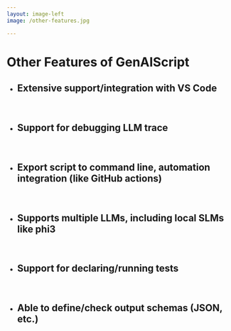 ```yaml
---
layout: image-left
image: /other-features.jpg

---
```

#  Other Features of GenAIScript

- Extensive support/integration with VS Code 
    -

<br/>

-  Support for debugging LLM trace
    -
<br/>

- Export script to command line, automation integration (like GitHub actions)
    -
<br/>

- Supports multiple LLMs, including local SLMs like phi3
    - 
<br/>

- Support for declaring/running tests
    -
<br/>

- Able to define/check output schemas (JSON, etc.)
    -
<br/>


